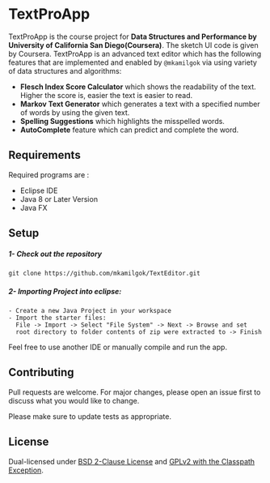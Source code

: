 # TextProApp

TextProApp is the course project for **Data Structures and Performance
by University of California San Diego(Coursera)**. The sketch UI code is given by Coursera. TextProApp is an advanced text editor which has the following features that are implemented and enabled by `@mkamilgok` via using variety of data structures and algorithms: 
* **Flesch Index Score Calculator** which shows the readability of the text. Higher the score is, easier the text is easier to read.
* **Markov Text Generator** which generates a text with a specified number of words by using the given text.
* **Spelling Suggestions** which highlights the misspelled words.
* **AutoComplete** feature which can predict and complete the word.
## Requirements

Required programs are :

* Eclipse IDE
* Java 8 or Later Version
* Java FX

## Setup
##### 1- Check out the repository

`git clone https://github.com/mkamilgok/TextEditor.git`
##### 2- Importing Project into eclipse:
    - Create a new Java Project in your workspace
    - Import the starter files:
	  File -> Import -> Select "File System" -> Next -> Browse and set 
	  root directory to folder contents of zip were extracted to -> Finish

Feel free to use another IDE or manually compile and run the app.


## Contributing
Pull requests are welcome. For major changes, please open an issue first to discuss what you would like to change.

Please make sure to update tests as appropriate.

## License
Dual-licensed under [BSD 2-Clause License](http://opensource.org/licenses/BSD-2-Clause
) and [GPLv2 with the Classpath Exception](http://openjdk.java.net/legal/gplv2+ce.html
).
